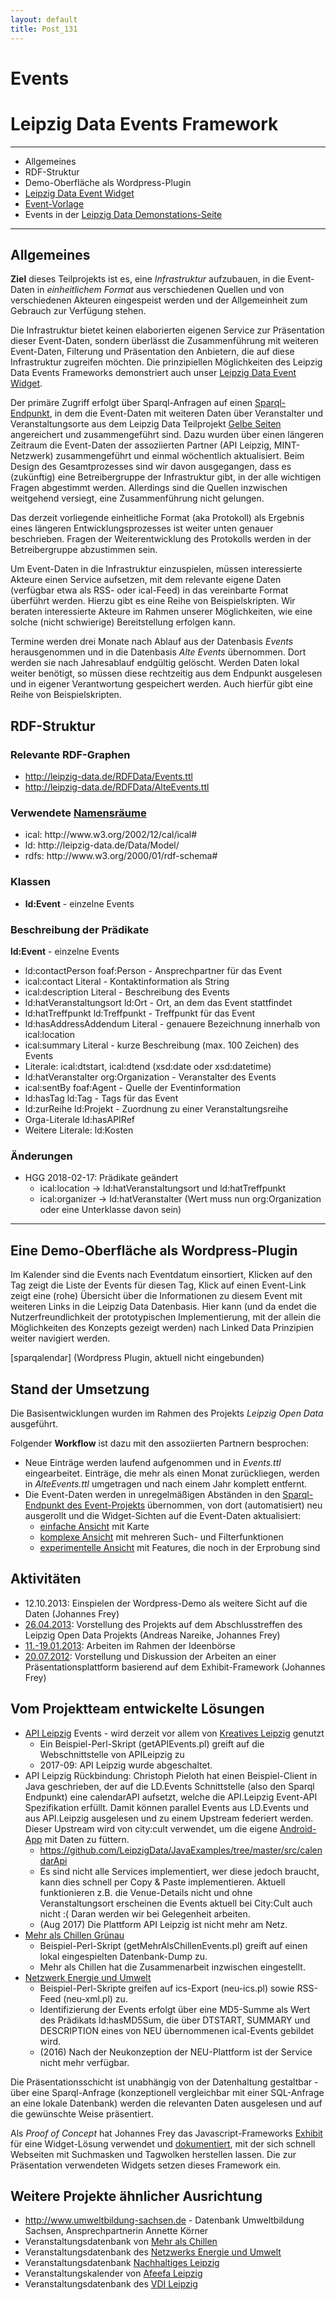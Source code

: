 ```yaml
---
layout: default
title: Post_131
---
```


# Events

<h1>Leipzig Data Events Framework</h1>

<hr />

<ul>
 	<li>Allgemeines</li>
 	<li>RDF-Struktur</li>
 	<li>Demo-Oberfläche als Wordpress-Plugin</li>
 	<li><a href="http://leipzig-data.de/widget/" target="‘_blank’">Leipzig Data Event Widget</a></li>
 	<li><a title="Event-Vorlage" href="http://www.leipzig-data.de/event-vorlage/">Event-Vorlage</a></li>
 	<li>Events in der <a href="http://leipzig-data.de/info/" target="‘_blank’">Leipzig Data Demonstations-Seite</a></li>
</ul>

<hr />

<h2>Allgemeines</h2>
<b>Ziel</b> dieses Teilprojekts ist es, eine <i>Infrastruktur</i> aufzubauen, in die Event-Daten in <i>einheitlichem Format</i> aus verschiedenen Quellen und von verschiedenen Akteuren eingespeist werden und der Allgemeinheit zum Gebrauch zur Verfügung stehen.

Die Infrastruktur bietet keinen elaborierten eigenen Service zur Präsentation dieser Event-Daten, sondern überlässt die Zusammenführung mit weiteren Event-Daten, Filterung und Präsentation den Anbietern, die auf diese Infrastruktur zugreifen möchten. Die prinzipiellen Möglichkeiten des Leipzig Data Events Frameworks demonstriert auch unser <a href="http://leipzig-data.de/widget/" target="‘_blank’">Leipzig Data Event Widget</a>.

Der primäre Zugriff erfolgt über Sparql-Anfragen auf einen <a href="http://leipzig-data.de/glossar/" target="‘_blank’">Sparql-Endpunkt</a>, in dem die Event-Daten mit weiteren Daten über Veranstalter und Veranstaltungsorte aus dem Leipzig Data Teilprojekt <a title="Gelbe Seiten" href="http://www.leipzig-data.de/gelbe-seiten/">Gelbe Seiten</a> angereichert und zusammengeführt sind. Dazu wurden über einen längeren Zeitraum die Event-Daten der assoziierten Partner (API Leipzig, MINT-Netzwerk) zusammengeführt und einmal wöchentlich aktualisiert. Beim Design des Gesamtprozesses sind wir davon ausgegangen, dass es (zukünftig) eine Betreibergruppe der Infrastruktur gibt, in der alle wichtigen Fragen abgestimmt werden. Allerdings sind die Quellen inzwischen weitgehend versiegt, eine Zusammenführung nicht gelungen.

Das derzeit vorliegende einheitliche Format (aka Protokoll) als Ergebnis eines längeren Entwicklungsprozesses ist weiter unten genauer beschrieben. Fragen der Weiterentwicklung des Protokolls werden in der Betreibergruppe abzustimmen sein.

Um Event-Daten in die Infrastruktur einzuspielen, müssen interessierte Akteure einen Service aufsetzen, mit dem relevante eigene Daten (verfügbar etwa als RSS- oder ical-Feed) in das vereinbarte Format überführt werden. Hierzu gibt es eine Reihe von Beispielskripten. Wir beraten interessierte Akteure im Rahmen unserer Möglichkeiten, wie eine solche (nicht schwierige) Bereitstellung erfolgen kann.

Termine werden drei Monate nach Ablauf aus der Datenbasis <em>Events</em> herausgenommen und in die Datenbasis <em>Alte Events</em> übernommen. Dort werden sie nach Jahresablauf endgültig gelöscht. Werden Daten lokal weiter benötigt, so müssen diese rechtzeitig aus dem Endpunkt ausgelesen und in eigener Verantwortung gespeichert werden. Auch hierfür gibt eine Reihe von Beispielskripten.
<h2>RDF-Struktur</h2>
<h3>Relevante RDF-Graphen</h3>
<ul>
 	<li><a href="http://leipzig-data.de/RDFData/Events.ttl">http://leipzig-data.de/RDFData/Events.ttl</a></li>
 	<li><a href="http://leipzig-data.de/RDFData/AlteEvents.ttl">http://leipzig-data.de/RDFData/AlteEvents.ttl</a></li>
</ul>
<h3>Verwendete <a href="http://lov.okfn.org">Namensräume</a></h3>
<ul>
 	<li>ical: http://www.w3.org/2002/12/cal/ical#</li>
 	<li>ld: http://leipzig-data.de/Data/Model/</li>
 	<li>rdfs: http://www.w3.org/2000/01/rdf-schema#</li>
</ul>
<h3>Klassen</h3>
<ul>
 	<li><b>ld:Event</b> - einzelne Events</li>
</ul>
<h3>Beschreibung der Prädikate</h3>
<b>ld:Event</b> - einzelne Events
<ul>
 	<li>ld:contactPerson foaf:Person - Ansprechpartner für das Event</li>
 	<li>ical:contact Literal - Kontaktinformation als String</li>
 	<li>ical:description Literal - Beschreibung des Events</li>
 	<li>ld:hatVeranstaltungsort ld:Ort - Ort, an dem das Event stattfindet</li>
 	<li>ld:hatTreffpunkt ld:Treffpunkt - Treffpunkt für das Event</li>
 	<li>ld:hasAddressAddendum Literal - genauere Bezeichnung innerhalb von ical:location</li>
 	<li>ical:summary Literal - kurze Beschreibung (max. 100 Zeichen) des Events</li>
 	<li>Literale: ical:dtstart, ical:dtend (xsd:date oder xsd:datetime)</li>
 	<li>ld:hatVeranstalter org:Organization - Veranstalter des Events</li>
 	<li>ical:sentBy foaf:Agent - Quelle der Eventinformation</li>
 	<li>ld:hasTag ld:Tag - Tags für das Event</li>
 	<li>ld:zurReihe ld:Projekt - Zuordnung zu einer Veranstaltungsreihe</li>
 	<li>Orga-Literale ld:hasAPIRef</li>
 	<li>Weitere Literale: ld:Kosten</li>
</ul>
<h3>Änderungen</h3>
<ul>
 	<li>HGG 2018-02-17: Prädikate geändert
<ul>
 	<li>ical:location -&gt; ld:hatVeranstaltungsort und ld:hatTreffpunkt</li>
 	<li>ical:organizer -&gt; ld:hatVeranstalter (Wert muss nun org:Organization oder eine Unterklasse davon sein)</li>
</ul>
</li>
</ul>

<hr />

<h2>Eine Demo-Oberfläche als Wordpress-Plugin</h2>
Im Kalender sind die Events nach Eventdatum einsortiert, Klicken auf den Tag zeigt die Liste der Events für diesen Tag, Klick auf einen Event-Link zeigt eine (rohe) Übersicht über die Informationen zu diesem Event mit weiteren Links in die Leipzig Data Datenbasis. Hier kann (und da endet die Nutzerfreundlichkeit der prototypischen Implementierung, mit der allein die Möglichkeiten des Konzepts gezeigt werden) nach Linked Data Prinzipien weiter navigiert werden.

[sparqalendar] (Wordpress Plugin, aktuell nicht eingebunden)
<h2>Stand der Umsetzung</h2>
Die Basisentwicklungen wurden im Rahmen des Projekts <em>Leipzig Open Data </em>ausgeführt.

Folgender <b>Workflow</b> ist dazu mit den assoziierten Partnern besprochen:
<ul>
 	<li>Neue Einträge werden laufend aufgenommen und in <em>Events.ttl</em> eingearbeitet. Einträge, die mehr als einen Monat zurückliegen, werden in <em>AlteEvents.ttl</em> umgetragen und nach einem Jahr komplett entfernt.</li>
 	<li>Die Event-Daten werden in unregelmäßigen Abständen in den <a href="http://leipzig-data.de/widget/sparql.php" target="‘_blank’">Sparql-Endpunkt des Event-Projekts</a> übernommen, von dort (automatisiert) neu ausgerollt und die Widget-Sichten auf die Event-Daten aktualisiert:
<ul>
 	<li><a href="http://leipzig-data.de/widget/themes/theme-1/presentation.php" target="‘_blank’">einfache Ansicht</a> mit Karte</li>
 	<li><a href="http://leipzig-data.de/widget/themes/theme-2/presentation.php" target="‘_blank’">komplexe Ansicht</a> mit mehreren Such- und Filterfunktionen</li>
 	<li><a href="http://leipzig-data.de/widget/themes/theme-3/presentation.php" target="‘_blank’">experimentelle Ansicht</a> mit Features, die noch in der Erprobung sind</li>
</ul>
</li>
</ul>
<h2>Aktivitäten</h2>
<ul>
 	<li>12.10.2013: Einspielen der Wordpress-Demo als weitere Sicht auf die Daten (Johannes Frey)</li>
 	<li><a href="http://www.leipzig-netz.de/index.php5/LD.LOD.2013-04-26">26.04.2013</a>: Vorstellung des Projekts auf dem Abschlusstreffen des Leipzig Open Data Projekts (Andreas Nareike, Johannes Frey)</li>
 	<li><a title="LD.OpenInnovation-12.IdeenBoerse" href="http://www.leipzig-netz.de/index.php5/LD.OpenInnovation-12.IdeenBoerse">11.-19.01.2013</a>: Arbeiten im Rahmen der Ideenbörse</li>
 	<li><a title="LD.LOD.2012-07-20" href="http://www.leipzig-netz.de/index.php5/LD.LOD.2012-07-20">20.07.2012</a>: Vorstellung und Diskussion der Arbeiten an einer Präsentationsplattform basierend auf dem Exhibit-Framework (Johannes Frey)</li>
</ul>
<h2>Vom Projektteam entwickelte Lösungen</h2>
<ul>
 	<li><a title="LD.API-Leipzig" href="http://www.leipzig-netz.de/index.php5/LD.API-Leipzig">API Leipzig</a> Events - wird derzeit vor allem von <a href="http://www.kreatives-leipzig.de/termine" target="‘_blank’">Kreatives Leipzig</a> genutzt
<ul>
 	<li>Ein Beispiel-Perl-Skript (getAPIEvents.pl) greift auf die Webschnittstelle von APILeipzig zu</li>
 	<li>2017-09: API Leipzig wurde abgeschaltet.</li>
</ul>
</li>
 	<li>API Leipzig Rückbindung: Christoph Pieloth hat einen Beispiel-Client in Java geschrieben, der auf die LD.Events Schnittstelle (also den Sparql Endpunkt) eine calendarAPI aufsetzt, welche die API.Leipzig Event-API Spezifikation erfüllt. Damit können parallel Events aus LD.Events und aus API.Leipzig ausgelesen und zu einem Upstream federiert werden. Dieser Upstream wird von city:cult verwendet, um die eigene <a title="LD.Android" href="http://www.leipzig-netz.de/index.php5/LD.Android">Android-App</a> mit Daten zu füttern.
<ul>
 	<li><a href="https://github.com/LeipzigData/JavaExamples/tree/master/src/calendarApi" target="‘_blank’">https://github.com/LeipzigData/JavaExamples/tree/master/src/calendarApi</a></li>
 	<li>Es sind nicht alle Services implementiert, wer diese jedoch braucht, kann dies schnell per Copy &amp; Paste implementieren. Aktuell funktionieren z.B. die Venue-Details nicht und ohne Veranstaltungsort erscheinen die Events aktuell bei City:Cult auch nicht :( Daran werden wir bei Gelegenheit arbeiten.</li>
 	<li>(Aug 2017) Die Plattform API Leipzig ist nicht mehr am Netz.</li>
</ul>
</li>
 	<li><a href="http://www.mehr-als-chillen.de/de/2/p1/home.html" target="‘_blank’">Mehr als Chillen Grünau</a>
<ul>
 	<li>Beispiel-Perl-Skript (getMehrAlsChillenEvents.pl) greift auf einen lokal eingespielten Datenbank-Dump zu.</li>
 	<li>Mehr als Chillen hat die Zusammenarbeit inzwischen eingestellt.</li>
</ul>
</li>
 	<li><a href="http://www.energiemetropole-leipzig.de/index.php/netzwerk-energie-umwelt.html" target="‘_blank’">Netzwerk Energie und Umwelt</a>
<ul>
 	<li>Beispiel-Perl-Skripte greifen auf ics-Export (neu-ics.pl) sowie RSS-Feed (neu-xml.pl) zu.</li>
 	<li>Identifizierung der Events erfolgt über eine MD5-Summe als Wert des Prädikats ld:hasMD5Sum, die über DTSTART, SUMMARY und DESCRIPTION eines von NEU übernommenen ical-Events gebildet wird.</li>
 	<li>(2016) Nach der Neukonzeption der NEU-Plattform ist der Service nicht mehr verfügbar.</li>
</ul>
</li>
</ul>
Die Präsentationsschicht ist unabhängig von der Datenhaltung gestaltbar - über eine Sparql-Anfrage (konzeptionell vergleichbar mit einer SQL-Anfrage an eine lokale Datenbank) werden die relevanten Daten ausgelesen und auf die gewünschte Weise präsentiert.

Als <em>Proof of Concept</em> hat Johannes Frey das Javascript-Frameworks <a href="http://simile-widgets.org/wiki/Getting_Started_with_Exhibit" target="‘_blank’">Exhibit</a> für eine Widget-Lösung verwendet und <a href="http://leipzig-data.de/Upload/Event-Widget.pdf" target="‘_blank’">dokumentiert</a>, mit der sich schnell Webseiten mit Suchmasken und Tagwolken herstellen lassen. Die zur Präsentation verwendeten Widgets setzen dieses Framework ein.
<h2>Weitere Projekte ähnlicher Ausrichtung</h2>
<ul>
 	<li><a href="http://www.umweltbildung-sachsen.de" target="‘_blank’">http://www.umweltbildung-sachsen.de</a> - Datenbank Umweltbildung Sachsen, Ansprechpartnerin Annette Körner</li>
 	<li>Veranstaltungsdatenbank von <a href="http://mehr-als-chillen.de" target="‘_blank’">Mehr als Chillen</a></li>
 	<li>Veranstaltungsdatenbank des <a href="https://www.energiemetropole-leipzig.de/de/veranstaltungen" target="‘_blank’">Netzwerks Energie und Umwelt</a></li>
 	<li>Veranstaltungsdatenbank <a href="https://www.nachhaltiges-leipzig.de/" target="‘_blank’">Nachhaltiges Leipzig</a></li>
 	<li>Veranstaltungskalender von <a href="https://leipzig.afeefa.de/">Afeefa Leipzig</a></li>
 	<li>Veranstaltungsdatenbank des <a href="http://www.ingenieurnachrichten.vdi-leipzig.de/" target="‘_blank’">VDI Leipzig</a></li>
</ul>


